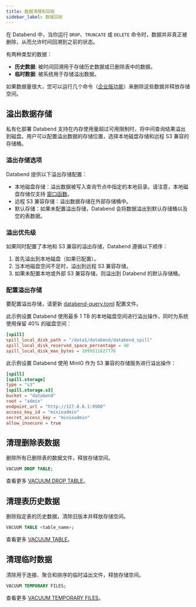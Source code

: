 ```yaml
---
title: 数据清理和回收
sidebar_label: 数据回收
---
```


在 Databend 中，当你运行 `DROP`、`TRUNCATE` 或 `DELETE` 命令时，数据并非真正被删除，从而允许时间回溯到之前的状态。

有两种类型的数据：

- **历史数据**: 被时间回溯用于存储历史数据或已删除表中的数据。
- **临时数据**: 被系统用于存储溢出数据。

如果数据量很大，您可以运行几个命令（[企业版功能](/guides/products/dee/enterprise-features)）来删除这些数据并释放存储空间。

## 溢出数据存储

私有化部署 Databend 支持在内存使用量超过可用限制时，将中间查询结果溢出到磁盘。用户可以配置溢出数据的存储位置，选择本地磁盘存储和远程 S3 兼容的存储桶。

### 溢出存储选项

Databend 提供以下溢出存储配置：

- 本地磁盘存储：溢出数据被写入查询节点中指定的本地目录。请注意，本地磁盘存储仅支持 [窗口函数](/sql/sql-functions/window-functions/)。
- 远程 S3 兼容存储：溢出数据存储在外部存储桶中。
- 默认存储：如果未配置溢出存储，Databend 会将数据溢出到默认存储桶以及您的表数据。

### 溢出优先级

如果同时配置了本地和 S3 兼容的溢出存储，Databend 遵循以下顺序：

1. 首先溢出到本地磁盘（如果已配置）。
2. 当本地磁盘空间不足时，溢出到远程 S3 兼容存储。
3. 如果未配置本地或外部 S3 兼容存储，则溢出到 Databend 的默认存储桶。

### 配置溢出存储

要配置溢出存储，请更新 [databend-query.toml](https://github.com/databendlabs/databend/blob/main/scripts/distribution/configs/databend-query.toml) 配置文件。

此示例设置 Databend 使用最多 1 TB 的本地磁盘空间进行溢出操作，同时为系统使用保留 40% 的磁盘空间：

```toml
[spill]
spill_local_disk_path = "/data1/databend/databend_spill"
spill_local_disk_reserved_space_percentage = 40
spill_local_disk_max_bytes = 1099511627776
```

此示例设置 Databend 使用 MinIO 作为 S3 兼容的存储服务进行溢出操作：

```toml
[spill]
[spill.storage]
type = "s3"
[spill.storage.s3]
bucket = "databend"
root = "admin"
endpoint_url = "http://127.0.0.1:9900"
access_key_id = "minioadmin"
secret_access_key = "minioadmin"
allow_insecure = true
```

## 清理删除表数据

删除所有已删除表的数据文件，释放存储空间。

```sql
VACUUM DROP TABLE;
```

查看更多 [VACUUM DROP TABLE](/sql/sql-commands/administration-cmds/vacuum-drop-table)。

## 清理表历史数据

删除指定表的历史数据，清除旧版本并释放存储空间。

```sql
VACUUM TABLE <table_name>;
```

查看更多 [VACUUM TABLE](/sql/sql-commands/administration-cmds/vacuum-table)。

## 清理临时数据

清除用于连接、聚合和排序的临时溢出文件，释放存储空间。

```sql
VACUUM TEMPORARY FILES;
```

查看更多 [VACUUM TEMPORARY FILES](/sql/sql-commands/administration-cmds/vacuum-temp-files)。